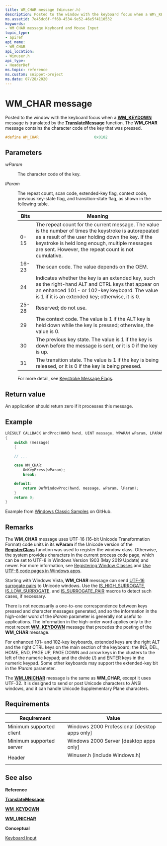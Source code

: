 ```yaml
---
title: WM_CHAR message (Winuser.h)
description: Posted to the window with the keyboard focus when a WM\_KEYDOWN message is translated by the TranslateMessage function. The WM\_CHAR message contains the character code of the key that was pressed.
ms.assetid: 7e45dc6f-ff68-4534-9e52-46e5f4110532
keywords:
- WM_CHAR message Keyboard and Mouse Input
topic_type:
- apiref
api_name:
- WM_CHAR
api_location:
- Winuser.h
api_type:
- HeaderDef
ms.topic: reference
ms.custom: snippet-project
ms.date: 07/28/2020
---
```


# WM\_CHAR message

Posted to the window with the keyboard focus when a [**WM\_KEYDOWN**](wm-keydown.md) message is translated by the [**TranslateMessage**](/windows/desktop/api/winuser/nf-winuser-translatemessage) function. The **WM\_CHAR** message contains the character code of the key that was pressed.


```C++
#define WM_CHAR                         0x0102
```



## Parameters

<dl> <dt>

*wParam* 
</dt> <dd>

The character code of the key.

</dd> <dt>

*lParam* 
</dt> <dd>

The repeat count, scan code, extended-key flag, context code, previous key-state flag, and transition-state flag, as shown in the following table.



| Bits  | Meaning                                                                                                                                                                                                                                                               |
|-------|-----------------------------------------------------------------------------------------------------------------------------------------------------------------------------------------------------------------------------------------------------------------------|
| 0-15  | The repeat count for the current message. The value is the number of times the keystroke is autorepeated as a result of the user holding down the key. If the keystroke is held long enough, multiple messages are sent. However, the repeat count is not cumulative. |
| 16-23 | The scan code. The value depends on the OEM.                                                                                                                                                                                                                          |
| 24    | Indicates whether the key is an extended key, such as the right-hand ALT and CTRL keys that appear on an enhanced 101- or 102-key keyboard. The value is 1 if it is an extended key; otherwise, it is 0.                                                              |
| 25-28 | Reserved; do not use.                                                                                                                                                                                                                                                 |
| 29    | The context code. The value is 1 if the ALT key is held down while the key is pressed; otherwise, the value is 0.                                                                                                                                                     |
| 30    | The previous key state. The value is 1 if the key is down before the message is sent, or it is 0 if the key is up.                                                                                                                                                    |
| 31    | The transition state. The value is 1 if the key is being released, or it is 0 if the key is being pressed.                                                                                                                                                            |

For more detail, see [Keystroke Message Flags](about-keyboard-input.md#keystroke-message-flags).
 

</dd> </dl>

## Return value

An application should return zero if it processes this message.

## Example

```cpp
LRESULT CALLBACK WndProc(HWND hwnd, UINT message, WPARAM wParam, LPARAM lParam)
{
    switch (message)
    {
   
    // ...

    case WM_CHAR:
        OnKeyPress(wParam);
        break;

    default:
        return DefWindowProc(hwnd, message, wParam, lParam);
    }
    return 0;
}
```
Example from [Windows Classic Samples](https://github.com/microsoft/Windows-classic-samples/blob/1d363ff4bd17d8e20415b92e2ee989d615cc0d91/Samples/Win7Samples/multimedia/mediafoundation/protectedplayback/winmain.cpp) on GitHub.

## Remarks

The **WM\_CHAR** message uses UTF-16 (16-bit Unicode Transformation Format) code units in its **wParam** if the Unicode version of the [**RegisterClass**](/windows/win32/api/winuser/nf-winuser-registerclassw) function was used to register the window class. Otherwise, the system provides characters in the current process code page, which can be set to UTF-8 in Windows Version 1903 (May 2019 Update) and newer. For more information, see [Registering Window Classes](/windows/win32/intl/registering-window-classes) and [Use UTF-8 code pages in Windows apps](/windows/apps/design/globalizing/use-utf8-code-page).

Starting with Windows Vista, **WM\_CHAR** message can send [UTF-16 surrogate pairs](/windows/win32/intl/surrogates-and-supplementary-characters) to Unicode windows. Use the [IS_HIGH_SURROGATE](/windows/win32/api/Winnls/nf-winnls-is_high_surrogate), [IS_LOW_SURROGATE](/windows/win32/api/winnls/nf-winnls-is_low_surrogate), and [IS_SURROGATE_PAIR](/windows/win32/api/winnls/nf-winnls-is_surrogate_pair) macros to detect such cases, if necessary.

There is not necessarily a one-to-one correspondence between keys pressed and character messages generated, and so the information in the high-order word of the *lParam* parameter is generally not useful to applications. The information in the high-order word applies only to the most recent [**WM\_KEYDOWN**](wm-keydown.md) message that precedes the posting of the **WM\_CHAR** message.

For enhanced 101- and 102-key keyboards, extended keys are the right ALT and the right CTRL keys on the main section of the keyboard; the INS, DEL, HOME, END, PAGE UP, PAGE DOWN and arrow keys in the clusters to the left of the numeric keypad; and the divide (/) and ENTER keys in the numeric keypad. Some other keyboards may support the extended-key bit in the *lParam* parameter.

The [**WM\_UNICHAR**](wm-unichar.md) message is the same as **WM\_CHAR**, except it uses UTF-32. It is designed to send or post Unicode characters to ANSI windows, and it can handle Unicode Supplementary Plane characters.

## Requirements



| Requirement | Value |
|-------------------------------------|----------------------------------------------------------------------------------------------------------|
| Minimum supported client<br/> | Windows 2000 Professional \[desktop apps only\]<br/>                                               |
| Minimum supported server<br/> | Windows 2000 Server \[desktop apps only\]<br/>                                                     |
| Header<br/>                   | <dl> <dt>Winuser.h (include Windows.h)</dt> </dl> |



## See also

<dl> <dt>

**Reference**
</dt> <dt>

[**TranslateMessage**](/windows/desktop/api/winuser/nf-winuser-translatemessage)
</dt> <dt>

[**WM\_KEYDOWN**](wm-keydown.md)
</dt> <dt>

[**WM\_UNICHAR**](wm-unichar.md)
</dt> <dt>

**Conceptual**
</dt> <dt>

[Keyboard Input](keyboard-input.md)
</dt> </dl>

 

